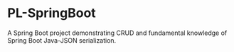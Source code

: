 # PL-SpringBoot
 A Spring Boot project demonstrating CRUD and fundamental knowledge of Spring Boot Java-JSON serialization.

